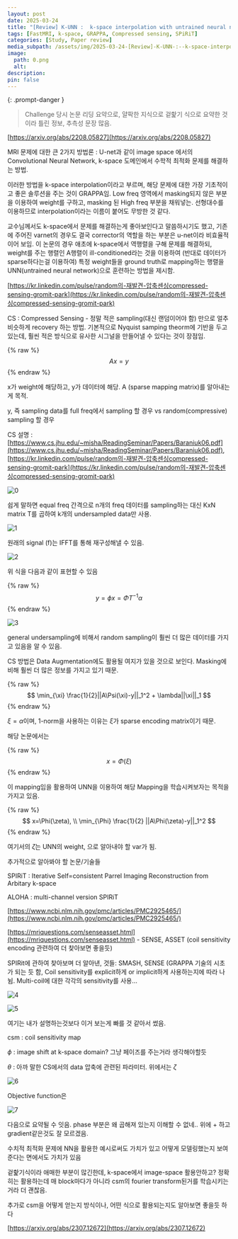 ```yaml
---
layout: post
date: 2025-03-24
title: "[Review] K-UNN :  k-space interpolation with untrained neural network"
tags: [FastMRI, k-space, GRAPPA, Compressed sensing, SPiRiT]
categories: [Study, Paper review]
media_subpath: /assets/img/2025-03-24-[Review]-K-UNN-:--k-space-interpolation-with-untrained-neural-network.md
image:
  path: 0.png
  alt:  
description:  
pin: false
---
```



{: .prompt-danger }


> Challenge 당시 논문 리딩 요약으로, 얄팍한 지식으로 겉핥기 식으로 요약한 것이라 틀린 정보, 추측성 문장 많음.


[https://arxiv.org/abs/2208.05827](https://arxiv.org/abs/2208.05827)


MRI 문제에 대한 큰 2가지 방법론 : U-net과 같이 image space 에서의 Convolutional Neural Network, k-space 도메인에서 수학적 최적화 문제를 해결하는 방법.


이러한 방법을 k-space interpolation이라고 부르며, 해당 문제에 대한 가장 기초적이고 좋은 솔루션을 주는 것이 GRAPPA임. Low freq 영역에서 masking되지 않은 부분을 이용하여 weight를 구하고, masking 된 High freq 부분을 채워넣는. 선형대수를 이용하므로 interpolation이라는 이름이 붙어도 무방한 것 같다.


교수님께서도 k-space에서 문제를 해결하는게 좋아보인다고 말씀하시기도 했고, 기존에 주어진 varnet의 경우도 결국 corrector의 역할을 하는 부분은 u-net이라 비효율적이어 보임. 이 논문의 경우 애초에 k-space에서 역행렬을 구해 문제를 해결하되, weight를 주는 행렬인 A행렬이 ill-conditioned라는 것을 이용하여 (반대로 데이터가 sparse하다는걸 이용하여) 특정 weight들을 ground truth로 mapping하는 행렬을 UNN(untrained neural network)으로 훈련하는 방법을 제시함.


[https://kr.linkedin.com/pulse/random의-재발견-압축센싱compressed-sensing-gromit-park](https://kr.linkedin.com/pulse/random의-재발견-압축센싱compressed-sensing-gromit-park)


CS : Compressed Sensing - 정말 적은 sampling(대신 랜덤이어야 함) 만으로 얼추 비슷하게 recovery 하는 방법. 기본적으로 Nyquist samping theorm에 기반을 두고 있는데, 훨씬 적은 방식으로 유사한 시그널을 만들어낼 수 있다는 것이 장점임. 


{% raw %}
$$
Ax=y
$$
{% endraw %}



x가 weight에 해당하고, y가 데이터에 해당.  A (sparse mapping matrix)를 알아내는게 목적. 


y, 즉 sampling data를 full freq에서 sampling 할 경우 vs random(compressive) sampling 할 경우


CS 설명 : [https://www.cs.jhu.edu/~misha/ReadingSeminar/Papers/Baraniuk06.pdf](https://www.cs.jhu.edu/~misha/ReadingSeminar/Papers/Baraniuk06.pdf), [https://kr.linkedin.com/pulse/random의-재발견-압축센싱compressed-sensing-gromit-park](https://kr.linkedin.com/pulse/random의-재발견-압축센싱compressed-sensing-gromit-park)


![0](/0.png)


쉽게 말하면 equal freq 간격으로 n개의 freq 데이터를 sampling하는 대신 KxN matrix T를 곱하여 k개의 undersampled data만 사용. 


![1](/1.png)


원래의 signal (f)는 IFFT를 통해 재구성해낼 수 있음. 


![2](/2.png)


위 식을 다음과 같이 표현할 수 있음


{% raw %}
$$
y=\phi x = \Phi T^{-1}\alpha
$$
{% endraw %}



![3](/3.png)


general undersampling에 비해서 random sampling이 훨씬 더 많은 데이터를 가지고 있음을 알 수 있음.


CS 방법은 Data Augmentation에도 활용될 여지가 있을 것으로 보인다. Masking에 비해 훨씬 더 많은 정보를 가지고 있기 때문.


{% raw %}
$$
\min_{\xi} \frac{1}{2}||A\Psi(\xi)-y||_1^2 + \lambda||\xi||_1
$$
{% endraw %}



$\xi = \alpha$이며,  1-norm을 사용하는 이유는 $\xi$가 sparse encoding matrix이기 때문. 


해당 논문에서는 


{% raw %}
$$
x=\Phi(\xi)
$$
{% endraw %}



이 mapping임을 활용하여 UNN을 이용하여 해당 Mapping을 학습시켜보자는 목적을 가지고 있음.


{% raw %}
$$
x=\Phi(\zeta), \\ \min_{\Phi} \frac{1}{2} ||A\Phi(\zeta)-y||_1^2
$$
{% endraw %}



여기서의 $\zeta$는 UNN의 weight, 으로 알아내야 할 var가 됨. 


추가적으로 알아봐야 할 논문/기술들


SPIRiT : Iterative Self=consistent Parrel Imaging Reconstruction from Arbitary k-space


ALOHA : multi-channel version SPIRiT


[https://www.ncbi.nlm.nih.gov/pmc/articles/PMC2925465/](https://www.ncbi.nlm.nih.gov/pmc/articles/PMC2925465/)


[https://mriquestions.com/senseasset.html](https://mriquestions.com/senseasset.html) - SENSE, ASSET (coil sensitivity encoding 관련하여 더 찾아보면 좋을듯)


SPIRit에 관하여 찾아보며 더 알아낸, 것들: SMASH, SENSE (GRAPPA 기술의 시초가 되는 듯 함, Coil sensitivity를 explicit하게 or implicit하게 사용하는지에 따라 나뉨. Multi-coil에 대한 각각의 sensitivity를 사용…


![4](/4.png)


![5](/5.png)


여기는 내가 설명하는것보다 이거 보는게 빠를 것 같아서 썼음.


csm : coil sensitivity map


$\phi$ : image shift at k-space domain? 그냥 페이즈를 주는거라 생각해야할듯


$\theta$ : 아까 말한 CS에서의 data 압축에 관련된 파라미터. 위에서는 $\zeta$


![6](/6.png)


Objective function은 


![7](/7.png)


다음으로 요약될 수 잇음. phase 부분은 왜 곱해져 있는지 이해할 수 없네.. 위에 + 하고 gradient같은것도 잘 모르겠음. 


수치적 최적화 문제에 NN을 활용한 예시로써도 가치가 있고 어떻게 모델링했는지 보여준다는 면에서도 가치가 있음


겉핥기식이라 애매한 부분이 많긴한데, k-space에서 image-space 활용안하고?  정확히는 활용하는데 매 block마다가 아니라 csm의 fourier transform된거를 학습시키는거라 더 괜찮음.


추가로 csm을 어떻게 얻는지 방식이나, 어떤 식으로 활용되는지도 알아보면 좋을듯 하다


[https://arxiv.org/abs/2307.12672](https://arxiv.org/abs/2307.12672)



<script>
  window.MathJax = {
    tex: {
      macros: {
        R: "\\mathbb{R}",
        N: "\\mathbb{N}",
        Z: "\\mathbb{Z}",
        Q: "\\mathbb{Q}",
        C: "\\mathbb{C}",
        proj: "\\operatorname{proj}",
        rank: "\\operatorname{rank}",
        im: "\\operatorname{im}",
        dom: "\\operatorname{dom}",
        codom: "\\operatorname{codom}",
        argmax: "\\operatorname*{arg\,max}",
        argmin: "\\operatorname*{arg\,min}",
        "\{": "\\lbrace",
        "\}": "\\rbrace",
        sub: "\\subset",
        sup: "\\supset",
        sube: "\\subseteq",
        supe: "\\supseteq"
      },
      tags: "ams",
      strict: false, 
      inlineMath: [["$", "$"], ["\\(", "\\)"]],
      displayMath: [["$$", "$$"], ["\\[", "\\]"]]
    },
    options: {
      skipHtmlTags: ["script", "noscript", "style", "textarea", "pre"]
    }
  };
</script>
<script async src="https://cdn.jsdelivr.net/npm/mathjax@3/es5/tex-mml-chtml.js"></script>
